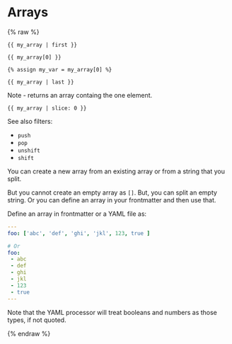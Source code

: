 # Arrays

{% raw %}

```liquid
{{ my_array | first }}

{{ my_array[0] }}

{% assign my_var = my_array[0] %}

{{ my_array | last }}
```

Note - returns an array containg the one element.

```liquid
{{ my_array | slice: 0 }}
```

See also filters:

- `push`
- `pop`
- `unshift`
- `shift`

You can create a new array from an existing array or from a string that you split.

But you cannot create an empty array as `[]`. But, you can split an empty string. Or you can define an array in your frontmatter and then use that.

Define an array in frontmatter or a YAML file as:

```yaml
---
foo: ['abc', 'def', 'ghi', 'jkl', 123, true ]

# Or
foo:
 - abc
 - def
 - ghi
 - jkl
 - 123
 - true
---
```

Note that the YAML processor will treat booleans and numbers as those types, if not quoted.

{% endraw %}
